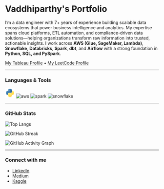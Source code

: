 # Vaddhiparthy's Portfolio

I’m a data engineer with 7+ years of experience building scalable data ecosystems that power business intelligence and analytics. My expertise spans cloud platforms, ETL automation, and compliance-driven data solutions—helping organizations transform raw information into trusted, actionable insights. I work across **AWS (Glue, SageMaker, Lambda)**, **Snowflake**, **Databricks**, **Spark**, **dbt**, and **Airflow** with a strong foundation in **Python, SQL, and PySpark**.

[My Tableau Profile](https://public.tableau.com/app/profile/vaddhiparthy) • [My LeetCode Profile](https://leetcode.com/Vaddhiparthy/)

---

### Languages & Tools
<p>
  <img src="https://raw.githubusercontent.com/devicons/devicon/master/icons/python/python-original.svg" alt="python" height="32"/>
  <img src="https://www.vectorlogo.zone/logos/amazon_aws/amazon_aws-icon.svg" alt="aws" height="32"/>
  <img src="https://www.vectorlogo.zone/logos/apache_spark/apache_spark-icon.svg" alt="spark" height="32"/>
  <img src="https://www.vectorlogo.zone/logos/snowflake/snowflake-icon.svg" alt="snowflake" height="32"/>
</p>

---

### GitHub Stats

<!-- Top Languages -->
![Top Langs](https://github-readme-stats.vercel.app/api/top-langs?username=vaddhiparthy&show_icons=true&theme=dark&locale=en&layout=compact&v=6)

<!-- Streak -->
![GitHub Streak](https://streak-stats.demolab.com?user=vaddhiparthy&theme=dark&hide_border=true&date_format=j%20M%5B%20Y%5D)

<!-- Activity Graph (title only reflects last month by request) -->
![GitHub Activity Graph](https://github-readme-activity-graph.vercel.app/graph?username=vaddhiparthy&theme=github-dark&hide_border=true&custom_title=Contributions%20(last%2030%20days))

---

### Connect with me
- [LinkedIn](https://linkedin.com/in/vaddhiparthy)
- [Medium](https://medium.com/@vaddhiparthy)
- [Kaggle](https://kaggle.com/vaddhiparthy)
